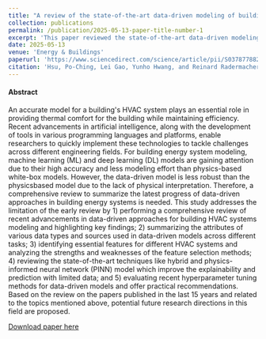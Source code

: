 ```yaml
---
title: "A review of the state-of-the-art data-driven modeling of building HVAC systems"
collection: publications
permalink: /publication/2025-05-13-paper-title-number-1
excerpt: 'This paper reviewed the state-of-the-art data-driven modeling of building HVAC systems'
date: 2025-05-13
venue: 'Energy & Buildings'
paperurl: 'https://www.sciencedirect.com/science/article/pii/S0378778825006115'
citation: 'Hsu, Po-Ching, Lei Gao, Yunho Hwang, and Reinard Radermacher. 2025. "A review of the state-of-the-art data-driven modeling of building HVAC systems." Energy and Buildings. https://doi.org/10.1016/j.enbuild.2025.115881'
---
```

#### Abstract
An accurate model for a building's HVAC system plays an essential role in providing thermal comfort for the building while maintaining efficiency. Recent advancements in artificial intelligence, along with the development of tools in various programming languages and platforms, enable researchers to quickly implement these technologies to tackle challenges across different engineering fields. For building energy system modeling, machine learning (ML) and deep learning (DL) models are gaining attention due to their high accuracy and less modeling effort than physics-based white-box models. However, the data-driven model is less robust than the physicsbased model due to the lack of physical interpretation. Therefore, a comprehensive review to summarize the latest progress of data-driven approaches in building energy systems is needed. This study addresses the limitation of the early review by 1) performing a comprehensive review of recent advancements in data-driven approaches for building HVAC systems modeling and
highlighting key findings; 2) summarizing the attributes of various data types and sources used in data-driven models across different tasks; 3) identifying essential features for different HVAC systems and analyzing the strengths and weaknesses of the feature selection methods; 4) reviewing the state-of-the-art techniques like hybrid and physics-informed neural network (PINN) model which improve the explainability and prediction with limited data; and 5) evaluating recent hyperparameter tuning methods for data-driven models and offer practical recommendations. Based on the review on the papers published in the last 15 years and related to the topics mentioned above, potential future research directions in this field are proposed.


[Download paper here](https://www.sciencedirect.com/science/article/pii/S0378778825006115)

<!-- Recommended citation: Gao, Lei, Yunho Hwang, and Tao Cao. "An overview of optimization technologies applied in combined cooling, 
heating and power systems." Renewable and Sustainable Energy Reviews 114 (2019): 109344.
-->
